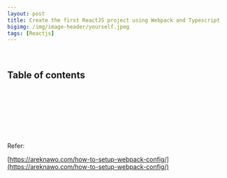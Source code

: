```yaml
---
layout: post
title: Create the first ReactJS project using Webpack and Typescript
bigimg: /img/image-header/yourself.jpeg
tags: [Reactjs]
---
```





<br>

## Table of contents




<br>

## 




<br>

##





<br>

Refer:

[https://areknawo.com/how-to-setup-webpack-config/](https://areknawo.com/how-to-setup-webpack-config/)


